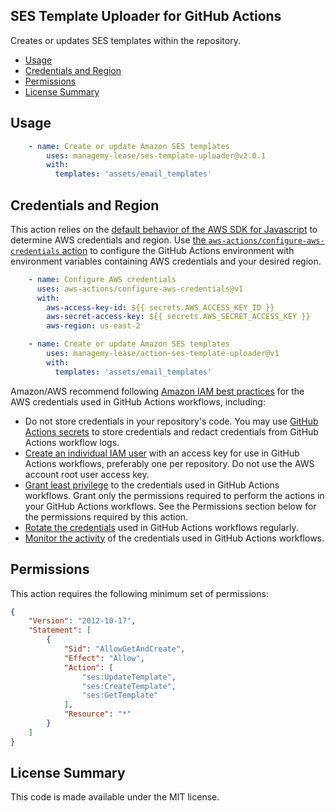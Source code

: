 ## SES Template Uploader for GitHub Actions

Creates or updates SES templates within the repository.

<!-- toc -->

- [Usage](#usage)
- [Credentials and Region](#credentials-and-region)
- [Permissions](#permissions)
- [License Summary](#license-summary)

<!-- tocstop -->

## Usage

```yaml
    - name: Create or update Amazon SES templates
        uses: managemy-lease/ses-template-uploader@v2.0.1
        with:
          templates: 'assets/email_templates'
```

## Credentials and Region

This action relies on the [default behavior of the AWS SDK for Javascript](https://docs.aws.amazon.com/sdk-for-javascript/v2/developer-guide/setting-credentials-node.html) to determine AWS credentials and region.  Use [the `aws-actions/configure-aws-credentials` action](https://github.com/aws-actions/configure-aws-credentials) to configure the GitHub Actions environment with environment variables containing AWS credentials and your desired region.

```yaml
    - name: Configure AWS credentials
      uses: aws-actions/configure-aws-credentials@v1
      with:
        aws-access-key-id: ${{ secrets.AWS_ACCESS_KEY_ID }}
        aws-secret-access-key: ${{ secrets.AWS_SECRET_ACCESS_KEY }}
        aws-region: us-east-2

    - name: Create or update Amazon SES templates
        uses: managemy-lease/action-ses-template-uploader@v1
        with:
          templates: 'assets/email_templates'
```

Amazon/AWS recommend following [Amazon IAM best practices](https://docs.aws.amazon.com/IAM/latest/UserGuide/best-practices.html) for the AWS credentials used in GitHub Actions workflows, including:
* Do not store credentials in your repository's code.  You may use [GitHub Actions secrets](https://help.github.com/en/actions/automating-your-workflow-with-github-actions/creating-and-using-encrypted-secrets) to store credentials and redact credentials from GitHub Actions workflow logs.
* [Create an individual IAM user](https://docs.aws.amazon.com/IAM/latest/UserGuide/best-practices.html#create-iam-users) with an access key for use in GitHub Actions workflows, preferably one per repository. Do not use the AWS account root user access key.
* [Grant least privilege](https://docs.aws.amazon.com/IAM/latest/UserGuide/best-practices.html#grant-least-privilege) to the credentials used in GitHub Actions workflows.  Grant only the permissions required to perform the actions in your GitHub Actions workflows.  See the Permissions section below for the permissions required by this action.
* [Rotate the credentials](https://docs.aws.amazon.com/IAM/latest/UserGuide/best-practices.html#rotate-credentials) used in GitHub Actions workflows regularly.
* [Monitor the activity](https://docs.aws.amazon.com/IAM/latest/UserGuide/best-practices.html#keep-a-log) of the credentials used in GitHub Actions workflows.

## Permissions

This action requires the following minimum set of permissions:

```json
{
    "Version": "2012-10-17",
    "Statement": [
        {
            "Sid": "AllowGetAndCreate",
            "Effect": "Allow",
            "Action": [
                "ses:UpdateTemplate",
                "ses:CreateTemplate",
                "ses:GetTemplate"
            ],
            "Resource": "*"
        }
    ]
}
```

## License Summary

This code is made available under the MIT license.
